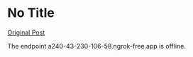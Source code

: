 # No Title

[Original Post](https://discourse.onlinedegree.iitm.ac.in/t/169029/134)

<p>The endpoint a240-43-230-106-58.ngrok-free.app is offline.</p>